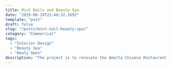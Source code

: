 ```yaml
---
title: Mint Nails and Beauty Spa
date: "2019-08-19T22:40:32.169Z"
template: "post"
draft: false
slug: "/posts/mint-nail-beauty-spa/"
category: "Commercial"
tags:
  - "Interior Design"
  - "Beauty Spa"
  - "Newly Open"
description: "The project is to renovate the Amerta Chinese Restaurant located in 1 Clifton Ave, Monkstown, Dublin, A94HK85. The client would like to use both the Western and Chinese elements ..."
---
```


